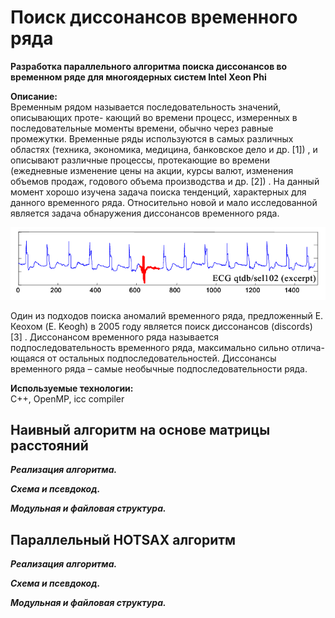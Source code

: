 # Поиск диссонансов временного ряда

**Разработка параллельного алгоритма поиска диссонансов во временном ряде для многоядерных систем Intel Xeon Phi**

**Описание:**<br/>
Временным рядом называется последовательность значений, описывающих проте-
кающий во времени процесс, измеренных в последовательные моменты времени, обычно
через равные промежутки. Временные ряды используются в самых различных областях
(техника, экономика, медицина, банковское дело и др. [1]) , и описывают различные процессы, протекающие во времени (ежедневные изменение цены на акции, курсы валют,
изменения объемов продаж, годового объема производства и др. [2]) . На данный момент хорошо изучена задача поиска тенденций, характерных для данного временного
ряда. Относительно новой и мало исследованной является задача обнаружения диссонансов временного ряда.

![logo](img/discord1.png)<br/>

Один из подходов поиска аномалий временного ряда, предложенный Е. Кеохом (E.
Keogh) в 2005 году является поиск диссонансов (discords) [3] . Диссонансом временного
ряда называется подпоследовательность временного ряда, максимально сильно отлича-
ющаяся от остальных подпоследовательностей. Диссонансы временного ряда – самые
необычные подпоследовательности ряда. 


**Используемые технологии:**<br/>
C++, OpenMP, icc compiler

## Наивный алгоритм на основе матрицы расстояний
***Реализация алгоритма.***

***Схема и псевдокод.***

***Модульная и файловая структура.***

## Параллельный HOTSAX алгоритм
***Реализация алгоритма.***

***Схема и псевдокод.***

***Модульная и файловая структура.***
